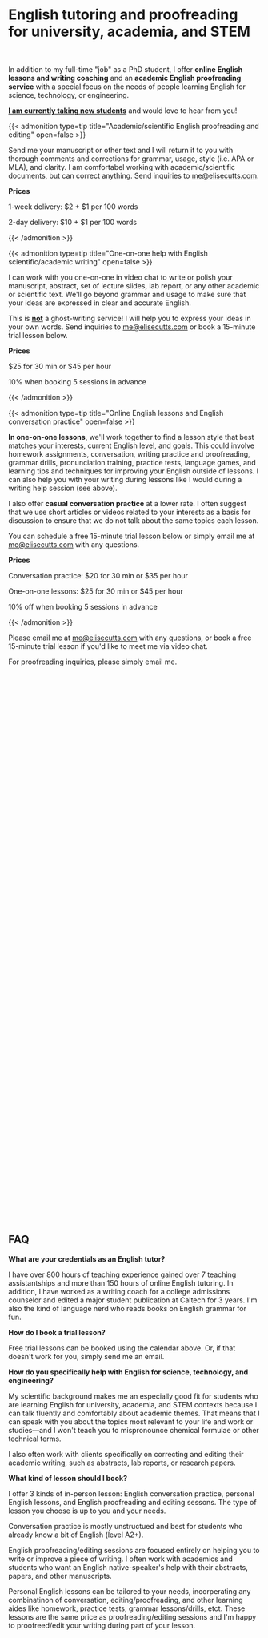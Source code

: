 # English tutoring and proofreading for university, academia, and STEM


<br>

In addition to my full-time "job" as a PhD student, I offer **online English lessons and writing coaching** and an **academic English proofreading service** with a special focus on the needs of people learning English for science, technology, or engineering. 

<u>**I am currently taking new students**</u> and would love to hear from you! 

{{< admonition type=tip title="Academic/scientific English proofreading and editing" open=false >}}

Send me your manuscript or other text and I will return it to you with thorough comments and corrections for grammar, usage, style (i.e. APA or MLA), and clarity. I am comfortabel working with academic/scientific documents, but can correct anything. Send inquiries to me@elisecutts.com.

**Prices**

1-week delivery: \$2 + $1 per 100 words

2-day delivery: \$10 + $1 per 100 words

{{< /admonition >}}

{{< admonition type=tip title="One-on-one help with English scientific/academic writing" open=false >}}

I can work with you one-on-one in video chat to write or polish your manuscript, abstract, set of lecture slides, lab report, or any other academic or scientific text. We'll go beyond grammar and usage to make sure that your ideas are expressed in clear and accurate English.  

This is **<u>not</u>** a ghost-writing service! I will help you to express your ideas in your own words. Send inquiries to me@elisecutts.com or book a 15-minute trial lesson below.

**Prices**

\$25 for 30 min or \$45 per hour

10% when booking 5 sessions in advance

{{< /admonition >}}

{{< admonition type=tip title="Online English lessons and English conversation practice" open=false >}}

**In one-on-one lessons**, we'll work together to find a lesson style that best matches your interests, current English level, and goals. This could involve homework assignments, conversation, writing practice and proofreading, grammar drills, pronunciation training, practice tests, language games, and learning tips and techniques for improving your English outside of lessons. I can also help you with your writing during lessons like I would during a writing help session (see above).

I also offer **casual conversation practice** at a lower rate. I often suggest that we use short articles or videos related to your interests as a basis for discussion to ensure that we do not talk about the same topics each lesson. 

You can schedule a free 15-minute trial lesson below or simply email me at me@elisecutts.com with any questions.

**Prices**

Conversation practice: \$20 for 30 min or \$35 per hour

One-on-one lessons: \$25 for 30 min or \$45 per hour

10% off when booking 5 sessions in advance



{{< /admonition >}}

Please email me at me@elisecutts.com with any questions, or book a free 15-minute trial lesson if you'd like to meet me via video chat.

For proofreading inquiries, please simply email me.





<!-- Calendly inline widget begin -->

<div class="calendly-inline-widget" data-url="https://calendly.com/elise-cutts/15-minute-english-tutoring-consultation?primary_color=0a6f36" style="min-width:320px;height:1090px;"></div>
<script type="text/javascript" src="https://assets.calendly.com/assets/external/widget.js" async></script>

<!-- Calendly inline widget end -->

## FAQ

**What are your credentials as an English tutor?**

I have over 800 hours of teaching experience gained over 7 teaching assistantships and more than 150 hours of online English tutoring. In addition, I have worked as a writing coach for a college admissions counselor and edited a major student publication at Caltech for 3 years. I'm also the kind of language nerd who reads books on English grammar for fun.

**How do I book a trial lesson?**

Free trial lessons can be booked using the calendar above. Or, if that doesn't work for you, simply send me an email.

**How do you specifically help with English for science, technology, and engineering?**

My scientific background makes me an especially good fit for students who are learning English for university, academia, and STEM contexts because I can talk fluently and comfortably about academic themes. That means that I can speak with you about the topics most relevant to your life and work or studies—and I won't teach you to mispronounce chemical formulae or other technical terms.

I also often work with clients specifically on correcting and editing their academic writing, such as abstracts, lab reports, or research papers.

**What kind of lesson should I book?**

I offer 3 kinds of in-person lesson: English conversation practice, personal English lessons, and English proofreading and editing sessons. The type of lesson you choose is up to you and your needs.

Conversation practice is mostly unstructued and best for students who already know a bit of English (level A2+). 

English proofreading/editing sessions are focused entirely on helping you to write or improve a piece of writing. I often work with academics and students who want an English native-speaker's help with their abstracts, papers, and other manuscripts.

Personal English lessons can be tailored to your needs, incorperating any combinatinon of conversation, editing/proofreading, and other learning aides like homework, practice tests, grammar lessons/drills, etct. These lessons are the same price as proofreading/editing sessions and I'm happy to proofreed/edit your writing during part of your lesson.



